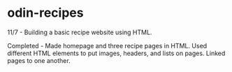 # odin-recipes

11/7 - Building a basic recipe website using HTML.

Completed - Made homepage and three recipe pages in HTML. Used different HTML elements to put images, headers, and lists on pages. Linked pages to one another.